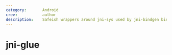```yaml
---
category:       Android
crev:           author
description:    Safeish wrappers around jni-sys used by jni-bindgen bindings
---
```


# jni-glue
